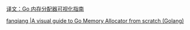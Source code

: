 [译文：Go 内存分配器可视化指南](https://www.linuxzen.com/go-memory-allocator-visual-guide.html)

[fanqiang  |A visual guide to Go Memory Allocator from scratch (Golang)](https://blog.learngoprogramming.com/a-visual-guide-to-golang-memory-allocator-from-ground-up-e132258453ed)
